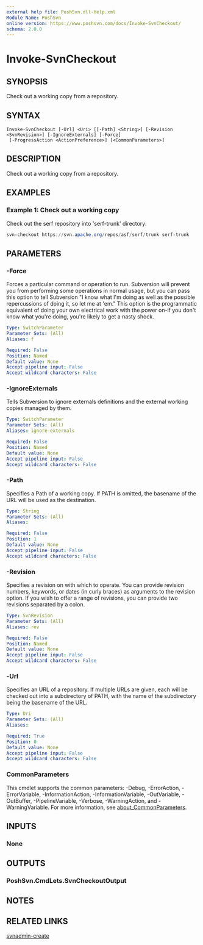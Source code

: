 ```yaml
---
external help file: PoshSvn.dll-Help.xml
Module Name: PoshSvn
online version: https://www.poshsvn.com/docs/Invoke-SvnCheckout/
schema: 2.0.0
---
```


# Invoke-SvnCheckout

## SYNOPSIS
Check out a working copy from a repository.

## SYNTAX

```
Invoke-SvnCheckout [-Url] <Uri> [[-Path] <String>] [-Revision <SvnRevision>] [-IgnoreExternals] [-Force]
 [-ProgressAction <ActionPreference>] [<CommonParameters>]
```

## DESCRIPTION
Check out a working copy from a repository.

## EXAMPLES

### Example 1: Check out a working copy

Check out the serf repository into 'serf-trunk' directory:

```powershell
svn-checkout https://svn.apache.org/repos/asf/serf/trunk serf-trunk
```

## PARAMETERS

### -Force
Forces a particular command or operation to run. Subversion will prevent you from performing some operations in normal usage, but you can pass this option to tell Subversion "I know what I'm doing as well as the possible repercussions of doing it, so let me at 'em." This option is the programmatic equivalent of doing your own electrical work with the power on-if you don't know what you're doing, you're likely to get a nasty shock.

```yaml
Type: SwitchParameter
Parameter Sets: (All)
Aliases: f

Required: False
Position: Named
Default value: None
Accept pipeline input: False
Accept wildcard characters: False
```

### -IgnoreExternals
Tells Subversion to ignore externals definitions and the external working copies managed by them.

```yaml
Type: SwitchParameter
Parameter Sets: (All)
Aliases: ignore-externals

Required: False
Position: Named
Default value: None
Accept pipeline input: False
Accept wildcard characters: False
```

### -Path
Specifies a Path of a working copy. If PATH is omitted, the basename of the URL will be used as the destination.

```yaml
Type: String
Parameter Sets: (All)
Aliases:

Required: False
Position: 1
Default value: None
Accept pipeline input: False
Accept wildcard characters: False
```

### -Revision
Specifies a revision on with which to operate. You can provide revision numbers, keywords, or dates (in curly braces) as arguments to the revision option. If you wish to offer a range of revisions, you can provide two revisions separated by a colon.

```yaml
Type: SvnRevision
Parameter Sets: (All)
Aliases: rev

Required: False
Position: Named
Default value: None
Accept pipeline input: False
Accept wildcard characters: False
```

### -Url
Specifies an URL of a repository. If multiple URLs are given, each will be checked out into a subdirectory of PATH, with the name of the subdirectory being the basename of the URL.

```yaml
Type: Uri
Parameter Sets: (All)
Aliases:

Required: True
Position: 0
Default value: None
Accept pipeline input: False
Accept wildcard characters: False
```

### CommonParameters
This cmdlet supports the common parameters: -Debug, -ErrorAction, -ErrorVariable, -InformationAction, -InformationVariable, -OutVariable, -OutBuffer, -PipelineVariable, -Verbose, -WarningAction, and -WarningVariable. For more information, see [about_CommonParameters](http://go.microsoft.com/fwlink/?LinkID=113216).

## INPUTS

### None

## OUTPUTS

### PoshSvn.CmdLets.SvnCheckoutOutput

## NOTES

## RELATED LINKS

[svnadmin-create](https://www.poshsvn.com/docs/Invoke-SvnAdminCreate/)
